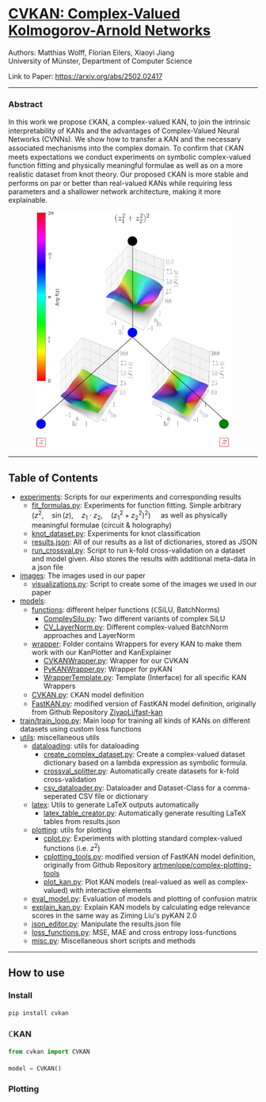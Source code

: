 # [CVKAN: Complex-Valued Kolmogorov-Arnold Networks](https://arxiv.org/abs/2502.02417)
Authors: Matthias Wolff, Florian Eilers, Xiaoyi Jiang \
University of Münster, Department of Computer Science

Link to Paper: https://arxiv.org/abs/2502.02417

---

### Abstract
In this work we propose $`\mathbb{C}`$KAN, a complex-valued KAN, to join the intrinsic interpretability of KANs and the advantages of Complex-Valued Neural Networks (CVNNs). We show how to transfer a KAN and the necessary associated mechanisms into the complex domain. To confirm that $`\mathbb{C}`$KAN meets expectations we conduct experiments on symbolic complex-valued function fitting and physically meaningful formulae as well as on a more realistic dataset from knot theory. Our proposed $`\mathbb{C}`$KAN is more stable and performs on par or better than real-valued KANs while requiring less parameters and a shallower network architecture, making it more explainable.
<p align="center">
<img src="src/images/cvkan_sqsq_plot_withcolorbar.png" alt="drawing" width="400"/>
</p>

---

## Table of Contents

- [experiments](src/cvkan/experiments): Scripts for our experiments and corresponding results
  - [fit_formulas.py](src/cvkan/experiments/fit_formulas.py): Experiments for function fitting. Simple arbitrary $\left(z^2, \quad \sin(z), \quad z_1 \cdot z_2, \quad (z_1^2 + z_2^2)^2 \right)\quad$ as well as physically meaningful formulae (circuit & holography)
  - [knot_dataset.py](src/cvkan/experiments/knot_dataset.py): Experiments for knot classification
  - [results.json](src/cvkan/experiments/results.json): All of our results as a list of dictionaries, stored as JSON
  - [run_crossval.py](src/cvkan/experiments/run_crossval.py): Script to run k-fold cross-validation on a dataset and model given. Also stores the results with additional meta-data in a json file
- [images](src/images): The images used in our paper
  - [visualizations.py](src/images/visualizations.py): Script to create some of the images we used in our paper
- [models](src/cvkan/models):
  - [functions](src/cvkan/models/functions): different helper functions ($`\mathbb{C}`$SiLU, BatchNorms)
    - [CompleySilu.py](src/cvkan/models/functions/ComplexSilu.py): Two different variants of complex SiLU
    - [CV_LayerNorm.py](src/cvkan/models/functions/CV_LayerNorm.py): Different complex-valued BatchNorm approaches and LayerNorm
  - [wrapper](src/cvkan/models/wrapper): Folder contains Wrappers for every KAN to make them work with our KanPlotter and KanExplainer
    - [CVKANWrapper.py](src/cvkan/models/wrapper/CVKANWrapper.py): Wrapper for our CVKAN
    - [PyKANWrapper.py](src/cvkan/models/wrapper/PyKANWrapper.py): Wrapper for pyKAN
    - [WrapperTemplate.py](src/cvkan/models/wrapper/WrapperTemplate.py): Template (Interface) for all specific KAN Wrappers
  - [CVKAN.py](src/cvkan/models/CVKAN.py): $`\mathbb{C}`$KAN model definition
  - [FastKAN.py](src/cvkan/models/FastKAN.py): modified version of FastKAN model definition, originally from Github Repository [ZiyaoLi/fast-kan](https://github.com/ZiyaoLi/fast-kan/blob/master/fastkan/fastkan.py)
- [train/train_loop.py](src/cvkan/train/train_loop.py): Main loop for training all kinds of KANs on different datasets using custom loss functions
- [utils](src/cvkan/utils): miscellaneous utils
  - [dataloading](src/cvkan/utils/dataloading): utils for dataloading
    - [create_complex_dataset.py](src/cvkan/utils/dataloading/create_complex_dataset.py): Create a complex-valued dataset dictionary based on a lambda expression as symbolic formula.
    - [crossval_splitter.py](src/cvkan/utils/dataloading/crossval_splitter.py): Automatically create datasets for k-fold cross-validation
    - [csv_dataloader.py](src/cvkan/utils/dataloading/csv_dataloader.py): Dataloader and Dataset-Class for a comma-seperated CSV file or dictionary
  - [latex](src/cvkan/utils/latex): Utils to generate LaTeX outputs automatically
    - [latex_table_creator.py](src/cvkan/utils/latex/latex_table_creator.py): Automatically generate resulting LaTeX tables from results.json
  - [plotting](src/cvkan/utils/plotting): utils for plotting
    - [cplot.py](src/cvkan/utils/plotting/cplot.py): Experiments with plotting standard complex-valued functions (i.e. $`z^2`$)
    - [cplotting_tools.py](src/cvkan/utils/plotting/cplotting_tools.py): modified version of FastKAN model definition, originally from Github Repository [artmenlope/complex-plotting-tools](https://github.com/artmenlope/complex-plotting-tools/blob/master/cplotting_tools.py)
    - [plot_kan.py](src/cvkan/utils/plotting/plot_kan.py): Plot KAN models (real-valued as well as complex-valued) with interactive elements
  - [eval_model.py](src/cvkan/utils/eval_model.py): Evaluation of models and plotting of confusion matrix
  - [explain_kan.py](src/cvkan/utils/explain_kan.py): Explain KAN models by calculating edge relevance scores in the same way as Ziming Liu's pyKAN 2.0
  - [json_editor.py](src/cvkan/utils/json_editor.py): Manipulate the results.json file
  - [loss_functions.py](src/cvkan/utils/loss_functions.py): MSE, MAE and cross entropy loss-functions
  - [misc.py](src/cvkan/utils/misc.py): Miscellaneous short scripts and methods


---

## How to use
### Install
```bash
pip install cvkan
```

### $`\mathbb{C}`$KAN
````py
from cvkan import CVKAN

model = CVKAN()
````
### Plotting